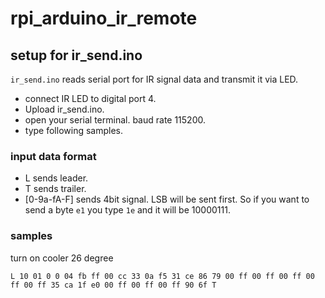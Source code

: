 rpi_arduino_ir_remote
=====================



setup for ir_send.ino
---------------------

`ir_send.ino` reads serial port for IR signal data and transmit it via LED.

* connect IR LED to digital port 4.
* Upload ir_send.ino.
* open your serial terminal. baud rate 115200.
* type following samples.


### input data format

* L sends leader.
* T sends trailer.
* [0-9a-fA-F] sends 4bit signal. LSB will be sent first. So if you want to send a byte `e1` you type `1e` and it will be 10000111.


### samples

turn on cooler 26 degree
```
L 10 01 0 0 04 fb ff 00 cc 33 0a f5 31 ce 86 79 00 ff 00 ff 00 ff 00 ff 00 ff 35 ca 1f e0 00 ff 00 ff 00 ff 90 6f T
```


